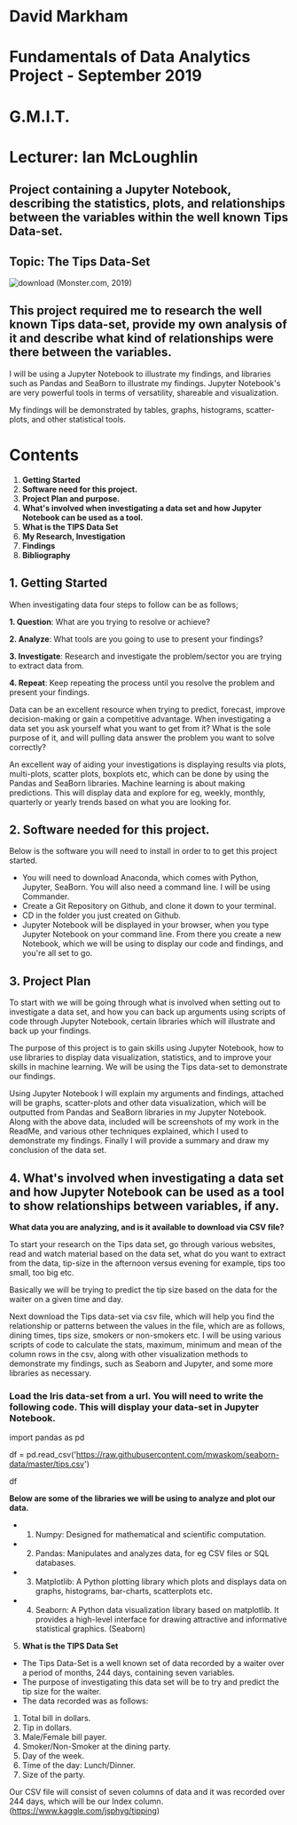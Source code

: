 # David Markham
# Fundamentals of Data Analytics Project - September 2019
# G.M.I.T. 
# Lecturer: Ian McLoughlin 


## Project containing a Jupyter Notebook, describing the statistics, plots, and relationships between the variables within the well known Tips Data-set.

## Topic: The Tips Data-Set

![download](https://user-images.githubusercontent.com/47174160/67091657-22f6ac80-f1a5-11e9-9474-680c86e77c6f.jpg) (Monster.com, 2019) 

## This project required me to research the well known Tips data-set, provide my own analysis of it and describe what kind of relationships were there between the variables.

I will be using a Jupyter Notebook to illustrate my findings, and libraries such as Pandas and SeaBorn to illustrate my findings. Jupyter Notebook's are very powerful tools in terms of versatility, shareable and visualization.

My findings will be demonstrated by tables, graphs, histograms, scatter-plots, and other statistical tools. 

# Contents 
1. **Getting Started** 
2. **Software need for this project.** 
3. **Project Plan and purpose.** 
4. **What's involved when investigating a data set and how Jupyter Notebook can be used as a tool.**
5. **What is the TIPS Data Set**
6. **My Research, Investigation**
7. **Findings**
8. **Bibliography**

## 1. Getting Started

When investigating data four steps to follow can be as follows;

**1. Question**: What are you trying to resolve or achieve?

**2. Analyze**: What tools are you going to use to present your findings?

**3. Investigate**: Research and investigate the problem/sector you are trying to extract data from.

**4. Repeat**: Keep repeating the process until you resolve the problem and present your findings.

Data can be an excellent resource when trying to predict, forecast, improve decision-making or gain a competitive advantage. When investigating a data set you ask yourself what you want to get from it? What is the sole purpose of it, and will pulling data answer the problem you want to solve correctly?

An excellent way of aiding your investigations is displaying results via plots, multi-plots, scatter plots, boxplots etc, which can be done by using the Pandas and SeaBorn libraries. Machine learning is about making predictions. This will display data and explore for eg, weekly, monthly, quarterly or yearly trends based on what you are looking for.

## 2. Software needed for this project.

Below is the software you will need to install in order to to get this project started.


- You will need to download Anaconda, which comes with Python, Jupyter, SeaBorn. You will also need a command line. I will be using Commander.
- Create a Git Repository on Github, and clone it down to your terminal. 
- CD in the folder you just created on Github. 
- Jupyter Notebook will be displayed in your browser, when you type Jupyter Notebook on your command line. From there you create a new Notebook, which we will be using to display our code and findings, and you're all set to go. 

## 3. Project Plan

To start with we will be going through what is involved when setting out to investigate a data set, and how you can back up arguments using scripts of code through Jupyter Notebook, certain libraries which will illustrate and back up your findings.

The purpose of this project is to gain skills using Jupyter Notebook, how to use libraries to display data visualization, statistics, and to improve your skills in machine learning. We will be using the Tips data-set to demonstrate our findings.

Using Jupyter Notebook I will explain my arguments and findings, attached will be graphs, scatter-plots and other data visualization, which will be outputted from Pandas and SeaBorn libraries in my Jupyter Notebook. Along with the above data, included will be screenshots of my work in the ReadMe, and various other techniques explained, which I used to demonstrate my findings. Finally I will provide a summary and draw my conclusion of the data set.

## 4. What's involved when investigating a data set and how Jupyter Notebook can be used as a tool to show relationships between variables, if any.

**What data you are analyzing, and is it available to download via CSV file?**

To start your research on the Tips data set, go through various websites, read and watch material based on the data set, what do you want to extract from the data, tip-size in the afternoon versus evening for example, tips too small, too big etc. 

Basically we will be trying to predict the tip size based on the data for the waiter on a given time and day.

Next download the Tips data-set via csv file, which will help you find the relationship or patterns between the values in the file, which are as follows, dining times, tips size, smokers or non-smokers etc. I will be using various scripts of code to calculate the stats, maximum, minimum and mean of the column rows in the csv, along with other visualization methods to demonstrate my findings, such as Seaborn and Jupyter, and some more libraries as necessary.  


### Load the Iris data-set from a url. You will need to write the following code. This will display your data-set in Jupyter Notebook.

import pandas as pd

df = pd.read_csv('https://raw.githubusercontent.com/mwaskom/seaborn-data/master/tips.csv')  

df

**Below are some of the libraries we will be using to analyze and plot our data.** 

- 1. Numpy: Designed for mathematical and scientific computation.

- 2. Pandas: Manipulates and analyzes data, for eg CSV files or SQL databases.

- 3. Matplotlib: A Python plotting library which plots and displays data on graphs, histograms, bar-charts, scatterplots etc.

- 4. Seaborn: A Python data visualization library based on matplotlib. It provides a high-level interface for drawing attractive and informative statistical graphics. (Seaborn) 


5. **What is the TIPS Data Set**


- The Tips Data-Set is a well known set of data recorded by a waiter over a period of months, 244 days, containing seven variables. 
- The purpose of investigating this data set will be to try and predict the tip size for the waiter.
- The data recorded was as follows: 

1. Total bill in dollars.
2. Tip in dollars.
3. Male/Female bill payer.
4. Smoker/Non-Smoker at the dining party.
5. Day of the week. 
6. Time of the day: Lunch/Dinner.
7. Size of the party.

Our CSV file will consist of seven columns of data and it was recorded over 244 days, which will be our Index column. (https://www.kaggle.com/jsphyg/tipping) 










